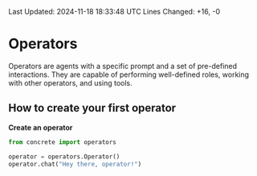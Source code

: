 Last Updated: 2024-11-18 18:33:48 UTC
Lines Changed: +16, -0
# Operators  

Operators are agents with a specific prompt and a set of pre-defined interactions. They are capable of performing well-defined roles, working with other operators, and using tools.


## How to create your first operator  

**Create an operator**
```python
from concrete import operators

operator = operators.Operator()
operator.chat("Hey there, operator!")
```